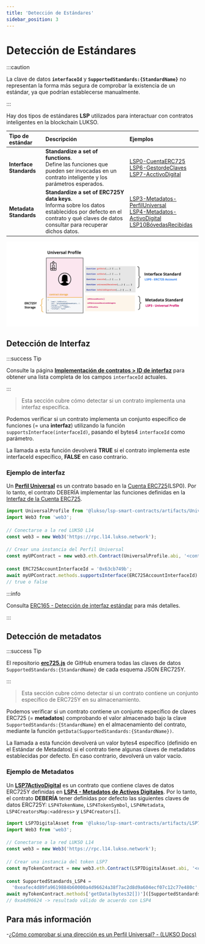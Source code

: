 ```yaml
---
title: 'Detección de Estándares'
sidebar_position: 3
---
```


# Detección de Estándares

:::caution

La clave de datos **`interfaceId`** y **`SupportedStandards:{StandardName}`** no representan la forma más segura de comprobar la existencia de un estándar, ya que podrían establecerse manualmente.

:::

Hay dos tipos de estándares **LSP** utilizados para interactuar con contratos inteligentes en la blockchain LUKSO.

| Tipo de estándar        | Descripción                                                                                                                                                | Ejemplos                                                                                                                                                                                                                                        |
| :---------------------- | :--------------------------------------------------------------------------------------------------------------------------------------------------------- | :---------------------------------------------------------------------------------------------------------------------------------------------------------------------------------------------------------------------------------------------- |
| **Interface Standards** | **Standardize a set of functions**. <br/> Define las funciones que pueden ser invocadas en un contrato inteligente y los parámetros esperados.                       | [LSP0-CuentaERC725](./universal-profile/lsp0-erc725account.md) <br/> [LSP6-GestordeClaves](./universal-profile/lsp6-key-manager.md) <br/> [LSP7-AcctivoDigital](./nft-2.0/LSP7-Digital-Asset.md)                                                     |
| **Metadata Standards**  | **Standardize a set of ERC725Y data keys**. <br/> Informa sobre los datos establecidos por defecto en el contrato y qué claves de datos consultar para recuperar dichos datos. | [LSP3-Metadatos-PerfilUniversal](./universal-profile/lsp3-universal-profile-metadata.md) <br/> [LSP4-Metadatos-ActivoDigital](./nft-2.0/LSP4-Digital-Asset-Metadata.md) <br/> [LSP10BóvedasRecibidas](./universal-profile/lsp10-received-vaults.md) |

![Interface and metadata standards](/img/standards/standard-detection/standard-detection.jpeg)

## Detección de Interfaz

:::success Tip

Consulte la página **[Implementación de contratos > ID de interfaz](./smart-contracts/interface-ids)** para obtener una lista completa de los campos `interfaceId` actuales.

:::

> Esta sección cubre cómo detectar si un contrato implementa una interfaz específica.

Podemos verificar si un contrato implementa un conjunto específico de funciones (= una **interfaz**) utilizando la función `supportsInterface(interfaceId)`, pasando el bytes4 `interfaceId` como parámetro.

La llamada a esta función devolverá **TRUE** si el contrato implementa este interfaceId específico, **FALSE** en caso contrario.

### Ejemplo de interfaz

Un **[Perfil Universal](./universal-profile/lsp3-universal-profile-metadata.md)** es un contrato basado en la [Cuenta ERC725](./universal-profile/lsp0-erc725account.md)(LSP0). Por lo tanto, el contrato DEBERÍA implementar las funciones definidas en la [Interfaz de la Cuenta ERC725](https://github.com/lukso-network/LIPs/blob/main/LSPs/LSP-0-ERC725Account.md#interface-cheat-sheet).

<!-- prettier-ignore-start -->

```javascript
import UniversalProfile from '@lukso/lsp-smart-contracts/artifacts/UniversalProfile.json';
import Web3 from 'web3';

// Conectarse a la red LUKSO L14
const web3 = new Web3('https://rpc.l14.lukso.network');

// Crear una instancia del Perfil Universal
const myUPContract = new web3.eth.Contract(UniversalProfile.abi, '<contract-address>');

const ERC725AccountInterfaceId = '0x63cb749b';
await myUPContract.methods.supportsInterface(ERC725AccountInterfaceId).call();
// true o false
```

<!-- prettier-ignore-end -->

:::info

Consulta [ERC165 - Detección de interfaz estándar](https://eips.ethereum.org/EIPS/eip-165) para más detalles.

:::

## Detección de metadatos

:::success Tip

El repositorio **[erc725.js](https://github.com/ERC725Alliance/erc725.js/tree/develop/src/schemas)** de GitHub enumera todas las claves de datos `SupportedStandards:{StandardName}` de cada esquema JSON ERC725Y.

:::

> Esta sección cubre cómo detectar si un contrato contiene un conjunto específico de ERC725Y en su almacenamiento.

Podemos verificar si un contrato contiene un conjunto específico de claves ERC725 (= **metadatos**) comprobando el valor almacenado bajo la clave `SupportedStandards:{StandardName}` en el almacenamiento del contrato, mediante la función `getData(SupportedStandards:{StandardName})`.

La llamada a esta función devolverá un valor bytes4 específico (definido en el Estándar de Metadatos) si el contrato tiene algunas claves de metadatos establecidas por defecto. En caso contrario, devolverá un valor vacío.

### Ejemplo de Metadatos

Un **[LSP7ActivoDigital](./nft-2.0/LSP7-ActivoDigital.md)** es un contrato que contiene claves de datos ERC725Y definidas en **[LSP4 - Metadatos de Activos Digitales](https://github.com/lukso-network/LIPs/blob/main/LSPs/LSP-4-DigitalAsset-Metadata.md)**. Por lo tanto, el contrato **DEBERÍA** tener definidas por defecto las siguientes claves de datos ERC725Y: `LSP4TokenName`, `LSP4TokenSymbol`, `LSP4Metadata`, `LSP4CreatorsMap:<address>` y `LSP4Creators[]`.

<!-- prettier-ignore-start -->

```javascript
import LSP7DigitalAsset from '@lukso/lsp-smart-contracts/artifacts/LSP7DigitalAsset.json';
import Web3 from 'web3';

// Conectarse a la red LUKSO L14
const web3 = new Web3('https://rpc.l14.lukso.network');

// Crear una instancia del token LSP7
const myTokenContract = new web3.eth.Contract(LSP7DigitalAsset.abi, '<contract-address>');

const SupportedStandards_LSP4 =
  '0xeafec4d89fa9619884b60000a4d96624a38f7ac2d8d9a604ecf07c12c77e480c';
await myTokenContract.methods['getData(bytes32[])']([SupportedStandards_LSP4,]).call();
// 0xa4d96624 -> resultado válido de acuerdo con LSP4
```

<!-- prettier-ignore-end -->

## Para más información

-[¿Cómo comprobar si una dirección es un Perfil Universal? - (LUKSO Docs)](../guides/universal-profile/check-if-address-is-universal-profile.md)
